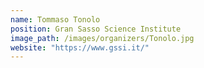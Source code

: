 ```yaml
---
name: Tommaso Tonolo
position: Gran Sasso Science Institute
image_path: /images/organizers/Tonolo.jpg
website: "https://www.gssi.it/"
---
```

